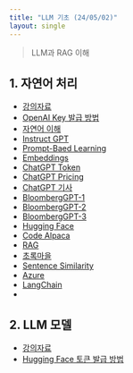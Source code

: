 ```yaml
---
title: "LLM 기초 (24/05/02)"
layout: single
---
```


> LLM과 RAG 이해

## 1. 자연어 처리
* [강의자료][1-1]
* [OpenAI Key 발급 방법][1-2]
* [자연어 이해][1-3]
* [Instruct GPT][1-4]
* [Prompt-Baed Learning][1-5]
* [Embeddings][1-6]
* [ChatGPT Token][1-7]
* [ChatGPT Pricing][1-8]
* [ChatGPT 기사][1-9]
* [BloombergGPT-1][1-10]
* [BloombergGPT-2][1-11]
* [BloombergGPT-3][1-12]
* [Hugging Face][1-13]
* [Code Alpaca][1-14]
* [RAG][1-15]
* [초록마을][1-16]
* [Sentence Similarity][1-17]
* [Azure][1-18]
* [LangChain][1-19]
* 

## 2. LLM 모델
* [강의자료][2-1]
* [Hugging Face 토큰 발급 방법][2-2]

[1-1]: https://drive.google.com/file/d/1oT7mn3KjRAy7AlGYMln-oLLGk7nHj5wU/view
[1-2]: https://drive.google.com/file/d/1oYLOBR-8HER-eFZEGYMSZUE5xk61cvJI/view
[1-3]: https://woongsin94.tistory.com/341
[1-4]: https://www.theinsaneapp.com/2023/05/everything-about-instructgpt.html
[1-5]: https://developers.reinfer.io/blog/2022/05/04/prompting
[1-6]: https://towardsdatascience.com/embeddings-chatgpts-secret-weapon-1870e590f32c
[1-7]: https://www.makeuseof.com/what-is-chatgpt-token-limit-can-you-exceed-it/
[1-8]: https://openai.com/api/pricing
[1-9]: https://m.mk.co.kr/news/it/10868530
[1-10]: https://www.linkedin.com/pulse/what-i-learned-from-bloombergs-experience-building-own-chanen-phd/
[1-11]: https://www.youtube.com/watch?v=3ZqJaL1jJN4
[1-12]: https://www.bloomberg.com/company/press/bloomberggpt-50-billion-parameter-llm-tuned-finance/
[1-13]: https://huggingface.co/docs/transformers/training
[1-14]: https://github.com/sahil280114/codealpaca
[1-15]: https://m.kmib.co.kr/view_amp.asp?arcid=0924293095
[1-16]: https://news.mt.co.kr/mtview.php?no=2023081010234353171
[1-17]: https://huggingface.co/tasks/sentence-similarity
[1-18]: https://github.com/Azure-Samples/azure-search-openai-demo
[1-19]: https://medium.com/sopmac-ai/chatgpt-langchain-example-for-chatbot-q-a-a8b6ef40bbb6

[2-1]: https://drive.google.com/file/d/1oLTtvJKyHmHp-uZDRJbA-lmAMSQnPhG8/view
[2-2]: https://drive.google.com/file/d/1oadlBRBUlhznPbjdD3WEecuW3xHIIlkm/view
